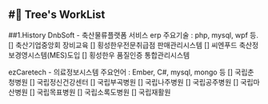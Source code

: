 #🌳 Tree's WorkList
---
##1.History
DnbSoft - 축산물류플랫폼 서비스 erp 
주요기술 : php, mysql, wpf 등. 
[] 축산기업중앙회 장비교육
[] 횡성한우전문취급점 판매관리시스템 
[] 씨엔푸드 축산정보경영시스템(MES)도입
[] 횡성한우 품질인증 통합관리시스템


ezCaretech - 의료정보시스템 
주요언어 : Ember, C#, mysql, mongo 등 
[] 국립춘청병원
[] 국립정신건강센터
[] 국립부곡병원
[] 국립나주병원
[] 국립공주병원
[] 국립마산병원
[] 국립목표병원
[] 국립소록도병원
[] 국립재활원
